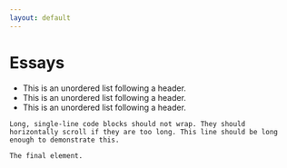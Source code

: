 ```yaml
---
layout: default
---
```


# Essays

*   This is an unordered list following a header.
*   This is an unordered list following a header.
*   This is an unordered list following a header.


```
Long, single-line code blocks should not wrap. They should horizontally scroll if they are too long. This line should be long enough to demonstrate this.
```

```
The final element.
```
